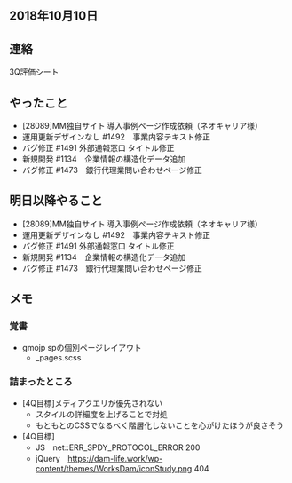 
## 2018年10月10日 
## 連絡
3Q評価シート

## やったこと 
- [28089]MM独自サイト 導入事例ページ作成依頼（ネオキャリア様）
- 運用更新デザインなし #1492　事業内容テキスト修正
- バグ修正 #1491	外部通報窓口 タイトル修正
- 新規開発 #1134　企業情報の構造化データ追加
- バグ修正 #1473　銀行代理業問い合わせページ修正


## 明日以降やること
- [28089]MM独自サイト 導入事例ページ作成依頼（ネオキャリア様）
- 運用更新デザインなし #1492　事業内容テキスト修正
- バグ修正 #1491	外部通報窓口 タイトル修正
- 新規開発 #1134　企業情報の構造化データ追加
- バグ修正 #1473　銀行代理業問い合わせページ修正

## メモ
### 覚書
- gmojp spの個別ページレイアウト
	- _pages.scss

### 詰まったところ
- [4Q目標]メディアクエリが優先されない
	- スタイルの詳細度を上げることで対処
	- もともとのCSSでなるべく階層化しないことを心がけたほうが良さそう
- [4Q目標]
	- JS　net::ERR_SPDY_PROTOCOL_ERROR 200
	- jQuery　https://dam-life.work/wp-content/themes/WorksDam/iconStudy.png 404